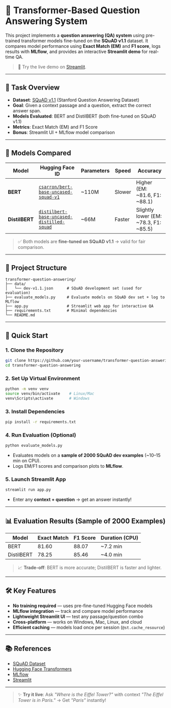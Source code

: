 # 🤖 Transformer-Based Question Answering System

This project implements a **question answering (QA) system** using pre-trained transformer models fine-tuned on the **SQuAD v1.1** dataset. It compares model performance using **Exact Match (EM)** and **F1 score**, logs results with **MLflow**, and provides an interactive **Streamlit demo** for real-time QA.
> 🚀 Try the live demo on [Streamlit]([https://buthinaaa-detecting-parkinson-s-building-a-diagnosti-app-yhscvj.streamlit.app/](https://transformer-question-answering.streamlit.app/)).
---

## 📌 Task Overview

- **Dataset**: [SQuAD v1.1]([https://rajpurkar.github.io/SQuad-explorer/](https://www.kaggle.com/datasets/stanfordu/stanford-question-answering-dataset)) (Stanford Question Answering Dataset)
- **Goal**: Given a context passage and a question, extract the correct answer span.
- **Models Evaluated**: BERT and DistilBERT (both fine-tuned on SQuAD v1.1)
- **Metrics**: Exact Match (EM) and F1 Score
- **Bonus**: Streamlit UI + MLflow model comparison

---

## 🧠 Models Compared

| Model | Hugging Face ID | Parameters | Speed | Accuracy |
|------|------------------|-----------|-------|----------|
| **BERT** | [`csarron/bert-base-uncased-squad-v1`](https://huggingface.co/csarron/bert-base-uncased-squad-v1) | ~110M | Slower | Higher (EM: ~81.6, F1: ~88.1) |
| **DistilBERT** | [`distilbert-base-uncased-distilled-squad`](https://huggingface.co/distilbert-base-uncased-distilled-squad) | ~66M | Faster | Slightly lower (EM: ~78.3, F1: ~85.5) |

> ✅ Both models are **fine-tuned on SQuAD v1.1** → valid for fair comparison.  

---

## 📂 Project Structure

```
transformer-question-answering/
├── data/
│   └── dev-v1.1.json      # SQuAD development set (used for evaluation)
├── evaluate_models.py     # Evaluate models on SQuAD dev set + log to MLflow
├── app.py                 # Streamlit web app for interactive QA
├── requirements.txt       # Minimal dependencies 
└── README.md
```

---

## 🚀 Quick Start

### 1. Clone the Repository
```bash
git clone https://github.com/your-username/transformer-question-answering.git
cd transformer-question-answering
```

### 2. Set Up Virtual Environment
```bash
python -m venv venv
source venv/bin/activate    # Linux/Mac
venv\Scripts\activate       # Windows
```

### 3. Install Dependencies
```bash
pip install -r requirements.txt
```


### 4. Run Evaluation (Optional)
```bash
python evaluate_models.py
```
- Evaluates models on a **sample of 2000 SQuAD dev examples** (~10–15 min on CPU).
- Logs EM/F1 scores and comparison plots to **MLflow**.

### 5. Launch Streamlit App
```bash
streamlit run app.py
```
- Enter any **context + question** → get an answer instantly!

---

## 📊 Evaluation Results (Sample of 2000 Examples)

| Model | Exact Match | F1 Score | Duration (CPU) |
|-------|-------------|----------|----------------|
| BERT | 81.60 | 88.07 | ~7.2 min |
| DistilBERT | 78.25 | 85.46 | ~4.0 min |

> 📈 **Trade-off**: BERT is more accurate; DistilBERT is faster and lighter.

---

## 🛠️ Key Features

- **No training required** — uses pre-fine-tuned Hugging Face models
- **MLflow integration** — track and compare model performance
- **Lightweight Streamlit UI** — test any passage/question combo
- **Cross-platform** — works on Windows, Mac, Linux, and cloud
- **Efficient caching** — models load once per session (`@st.cache_resource`)

---

## 📚 References

- [SQuAD Dataset](https://rajpurkar.github.io/SQuad-explorer/)
- [Hugging Face Transformers](https://huggingface.co/docs/transformers)
- [MLflow](https://mlflow.org/)
- [Streamlit](https://streamlit.io/)

---

> ✨ **Try it live**: Ask *"Where is the Eiffel Tower?"* with context *"The Eiffel Tower is in Paris."* → Get *"Paris"* instantly!
